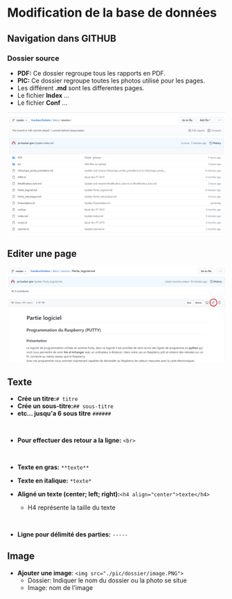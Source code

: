 # Modification de la base de données

## Navigation dans GITHUB

### Dossier source

  * **PDF:** Ce dossier regroupe tous les rapports en PDF.
  * **PIC:** Ce dossier regroupe toutes les photos utilisé pour les pages. 
  * Les différent **.md** sont les differentes pages.
  * Le fichier **Index** ...
  * Le fichier **Conf** ...

<img src="./pic/Modification_tuto/Dossier_source.PNG">

## Editer une page

<img src="./pic/Modification_tuto/editer_page.PNG"> 


## Texte

* **Crée un titre:**``# titre``
* **Crée un sous-titre:**``## sous-titre``
* **etc... jusqu'a 6 sous titre** ``######``

<br>

* **Pour effectuer des retour a la ligne:**  ``<br>``

<br>

* **Texte en gras:** ``**texte**``

* **Texte en italique:** ``*texte*``

* **Aligné un texte (center; left; right):**``<h4 align="center">texte</h4>``
  * H4 représente la taille du texte
 
 <br> 
 
* **Ligne pour délimité des parties:** ``-----``


## Image

* **Ajouter une image**: ``<img src="./pic/dossier/image.PNG">``
   * Dossier: Indiquer le nom du dossier ou la photo se situe 
   * Image: nom de l'image

 
